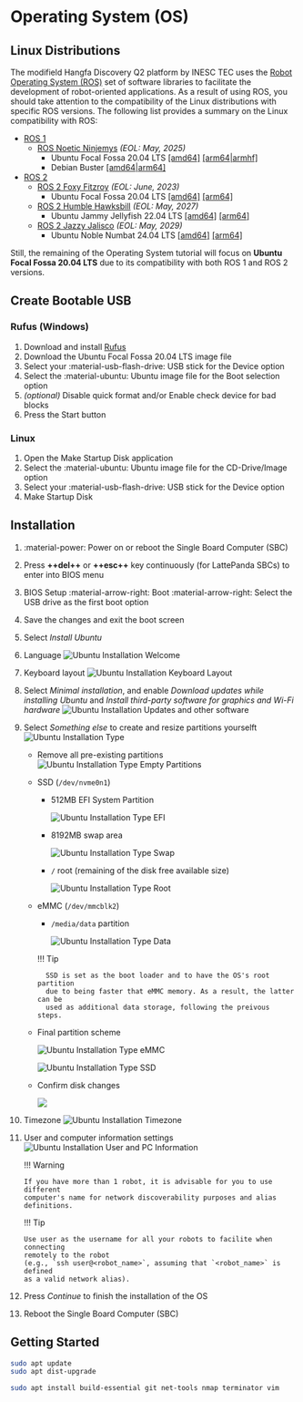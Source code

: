 # Operating System (OS)

## Linux Distributions

The modifield Hangfa Discovery Q2 platform by INESC TEC uses the
[Robot Operating System (ROS)](https://ros.org/) set of software libraries to
facilitate the development of robot-oriented applications. As a result of using
ROS, you should take attention to the compatibility of the Linux distributions
with specific ROS versions. The following list provides a summary on the Linux
compatibility with ROS:

- [ROS 1](https://wiki.ros.org/Distributions)
    - [ROS Noetic Ninjemys](https://wiki.ros.org/noetic) _(EOL: May, 2025)_
        - Ubuntu Focal Fossa 20.04 LTS
          [[amd64]](https://releases.ubuntu.com/focal/)
          [[arm64|armhf]](https://cdimage.ubuntu.com/releases/focal/release/)
        - Debian Buster
          [[amd64|arm64]](https://www.debian.org/releases/buster/)
- [ROS 2](https://docs.ros.org/en/rolling/Releases.html)
    - [ROS 2 Foxy Fitzroy](https://docs.ros.org/en/foxy/) _(EOL: June, 2023)_
        - Ubuntu Focal Fossa 20.04 LTS
          [[amd64]](https://releases.ubuntu.com/focal/)
          [[arm64]](https://cdimage.ubuntu.com/releases/focal/release/)
    - [ROS 2 Humble Hawksbill](https://docs.ros.org/en/humble/) _(EOL: May, 2027)_
        - Ubuntu Jammy Jellyfish 22.04 LTS
          [[amd64]](https://releases.ubuntu.com/jammy/)
          [[arm64]](https://cdimage.ubuntu.com/releases/jammy/release/)
    - [ROS 2 Jazzy Jalisco](https://docs.ros.org/en/jazzy/) _(EOL: May, 2029)_
        - Ubuntu Noble Numbat 24.04 LTS
          [[amd64]](https://releases.ubuntu.com/noble/)
          [[arm64]](https://cdimage.ubuntu.com/releases/noble/release/)

Still, the remaining of the Operating System tutorial will focus on
**Ubuntu Focal Fossa 20.04 LTS** due to its compatibility with both ROS 1 and
ROS 2 versions.

## Create Bootable USB

### Rufus (Windows)

1. Download and install [Rufus](https://rufus.ie/en/)
2. Download the Ubuntu Focal Fossa 20.04 LTS image file
3. Select your :material-usb-flash-drive: USB stick for the Device option
4. Select the :material-ubuntu: Ubuntu image file for the Boot selection option
5. _(optional)_ Disable quick format and/or Enable check device for bad blocks
6. Press the Start button

### Linux

1. Open the Make Startup Disk application
2. Select the :material-ubuntu: Ubuntu image file for the CD-Drive/Image option
3. Select your :material-usb-flash-drive: USB stick for the Device option
4. Make Startup Disk

## Installation

1. :material-power: Power on or reboot the Single Board Computer (SBC)
2. Press **++del++** or **++esc++** key continuously (for LattePanda SBCs) to
   enter into BIOS menu
3. BIOS Setup :material-arrow-right: Boot :material-arrow-right: Select the
   USB drive as the first boot option
4. Save the changes and exit the boot screen
5. Select _Install Ubuntu_
6. Language
    ![Ubuntu Installation Welcome](../../assets/sbc/os/0_welcome.png)
7. Keyboard layout
    ![Ubuntu Installation Keyboard Layout](../../assets/sbc/os/1_keyboard-layout.png)
8. Select _Minimal installation_, and enable
   _Download updates while installing Ubuntu_ and
   _Install third-party software for graphics and Wi-Fi hardware_
    ![Ubuntu Installation Updates and other software](../../assets/sbc/os/2_updates+other-software.png)
9. Select _Something else_ to create and resize partitions yourselft
    ![Ubuntu Installation Type](../../assets/sbc/os/3_installation-type.png)
    - Remove all pre-existing partitions
        ![Ubuntu Installation Type Empty Partitions](../../assets/sbc/os/3_installation-type_0_empty-partitions.png)
    - SSD (`/dev/nvme0n1`)
        - 512MB EFI System Partition

            ![Ubuntu Installation Type EFI](../../assets/sbc/os/3_installation-type_1_efi.png)

        - 8192MB swap area

            ![Ubuntu Installation Type Swap](../../assets/sbc/os/3_installation-type_2_swap.png)

        - `/` root (remaining of the disk free available size)

            ![Ubuntu Installation Type Root](../../assets/sbc/os/3_installation-type_3_root.png)

    - eMMC (`/dev/mmcblk2`)
        - `/media/data` partition

            ![Ubuntu Installation Type Data](../../assets/sbc/os/3_installation-type_4_emmc-data.png)

        !!! Tip

            SSD is set as the boot loader and to have the OS's root partition
            due to being faster that eMMC memory. As a result, the latter can be
            used as additional data storage, following the preivous steps.

    - Final partition scheme

        ![Ubuntu Installation Type eMMC](../../assets/sbc/os/3_installation-type_5_final-partition-scheme_emmc.png)

        ![Ubuntu Installation Type SSD](../../assets/sbc/os/3_installation-type_5_final-partition-scheme_ssd.png)

    - Confirm disk changes

        ![](../../assets/sbc/os/3_installation-type_6_confirm-disk-changes.png)

10. Timezone
    ![Ubuntu Installation Timezone](../../assets/sbc/os/4_timezone.png)
11. User and computer information settings
    ![Ubuntu Installation User and PC Information](../../assets/sbc/os/5_user+pc-information.png)

    !!! Warning

        If you have more than 1 robot, it is advisable for you to use different
        computer's name for network discoverability purposes and alias
        definitions.

    !!! Tip

        Use user as the username for all your robots to facilite when connecting
        remotely to the robot
        (e.g., `ssh user@<robot_name>`, assuming that `<robot_name>` is defined
        as a valid network alias).

12. Press _Continue_ to finish the installation of the OS
13. Reboot the Single Board Computer (SBC)

## Getting Started

```sh
sudo apt update
sudo apt dist-upgrade

sudo apt install build-essential git net-tools nmap terminator vim
```
